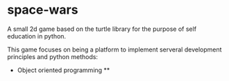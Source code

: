 # space-wars
A small 2d game based on the turtle library for the purpose  of self education in python.

This game focuses on being a platform to implement serveral development principles and python methods:

* Object oriented programming
**
